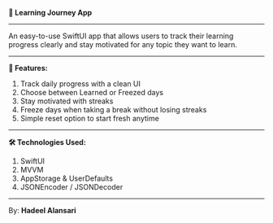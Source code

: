 **📕 Learning Journey App**

---

An easy-to-use SwiftUI app that allows users to track their learning progress clearly and stay motivated for any topic they want to learn.

---

**💫 Features:**

1. Track daily progress with a clean UI  
2. Choose between Learned or Freezed days  
3. Stay motivated with streaks  
4. Freeze days when taking a break without losing streaks  
5. Simple reset option to start fresh anytime  

---

**🛠️ Technologies Used:**

1. SwiftUI  
2. MVVM  
3. AppStorage & UserDefaults  
4. JSONEncoder / JSONDecoder  

---

By: **Hadeel Alansari**
